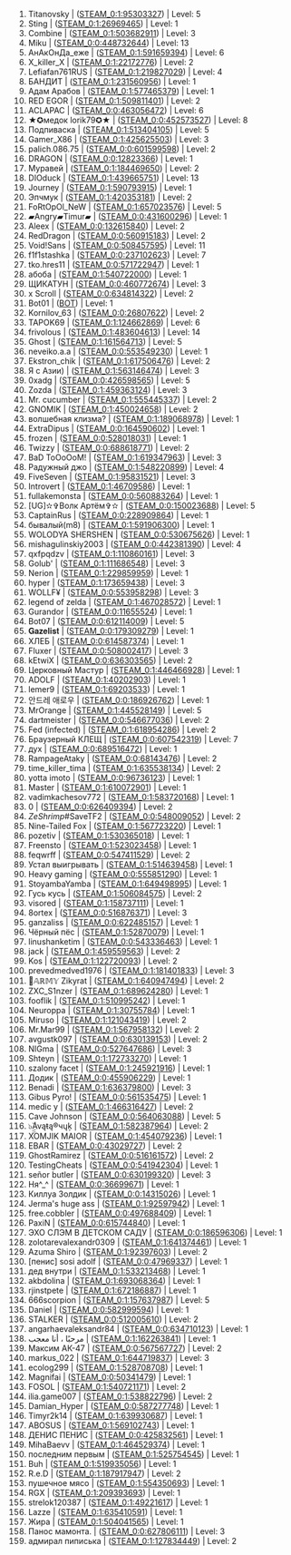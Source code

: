 1. Titanovsky  |  ([STEAM_0:1:95303327](https://steamcommunity.com/profiles/76561198150872383))  |  Level: 5
2. Sting  |  ([STEAM_0:1:26969465](https://steamcommunity.com/profiles/76561198014204659))  |  Level: 1
3. Combine  |  ([STEAM_0:1:503682911](https://steamcommunity.com/profiles/76561198967631551))  |  Level: 3
4. Miku  |  ([STEAM_0:0:448732644](https://steamcommunity.com/profiles/76561198857731016))  |  Level: 13
5. АнАкОнДа_еже  |  ([STEAM_0:1:591659394](https://steamcommunity.com/profiles/76561199143584517))  |  Level: 6
6. X_killer_X  |  ([STEAM_0:1:22172776](https://steamcommunity.com/profiles/76561198004611281))  |  Level: 2
7. Lefiafan761RUS  |  ([STEAM_0:1:219827029](https://steamcommunity.com/profiles/76561198399919787))  |  Level: 4
8. БАНДИТ  |  ([STEAM_0:1:231560956](https://steamcommunity.com/profiles/76561198423387641))  |  Level: 1
9. Адам Арабов  |  ([STEAM_0:1:577465379](https://steamcommunity.com/profiles/76561199115196487))  |  Level: 1
10. RED EGOR  |  ([STEAM_0:1:509811401](https://steamcommunity.com/profiles/76561198979888531))  |  Level: 2
11. ACLAPAC  |  ([STEAM_0:0:463056472](https://steamcommunity.com/profiles/76561198886378672))  |  Level: 6
12. ★✪медок lorik79✪★  |  ([STEAM_0:0:452573527](https://steamcommunity.com/profiles/76561198865412782))  |  Level: 8
13. Подпиваска  |  ([STEAM_0:1:513404105](https://steamcommunity.com/profiles/76561198987073939))  |  Level: 5
14. Gamer_X86  |  ([STEAM_0:1:425625503](https://steamcommunity.com/profiles/76561198811516735))  |  Level: 3
15. palich.086.75  |  ([STEAM_0:0:601599598](https://steamcommunity.com/profiles/76561199163464924))  |  Level: 2
16. DRAGON  |  ([STEAM_0:0:12823366](https://steamcommunity.com/profiles/76561197985912460))  |  Level: 1
17. Муравей  |  ([STEAM_0:1:184469650](https://steamcommunity.com/profiles/76561198329205029))  |  Level: 2
18. DIOduck  |  ([STEAM_0:1:439665751](https://steamcommunity.com/profiles/76561198839597231))  |  Level: 13
19. Journey  |  ([STEAM_0:1:590793915](https://steamcommunity.com/profiles/76561199141853559))  |  Level: 1
20. Эпчмук  |  ([STEAM_0:1:420353181](https://steamcommunity.com/profiles/76561198800972091))  |  Level: 2
21. FoRtOpOl_NeW  |  ([STEAM_0:1:657023576](https://steamcommunity.com/profiles/76561199274312881))  |  Level: 5
22. ▰Angry▰Timur▰  |  ([STEAM_0:0:431600296](https://steamcommunity.com/profiles/76561198823466320))  |  Level: 1
23. Aleex  |  ([STEAM_0:0:132615840](https://steamcommunity.com/profiles/76561198225497408))  |  Level: 2
24. RedDragon  |  ([STEAM_0:0:560915183](https://steamcommunity.com/profiles/76561199082096094))  |  Level: 2
25. Void!Sans  |  ([STEAM_0:0:508457595](https://steamcommunity.com/profiles/76561198977180918))  |  Level: 11
26. f1f1stashka  |  ([STEAM_0:0:237102623](https://steamcommunity.com/profiles/76561198434470974))  |  Level: 7
27. tko.hres11  |  ([STEAM_0:0:571722947](https://steamcommunity.com/profiles/76561199103711622))  |  Level: 1
28. абоба  |  ([STEAM_0:1:540722000](https://steamcommunity.com/profiles/76561199041709729))  |  Level: 1
29. ЩИКАТУН  |  ([STEAM_0:0:460772674](https://steamcommunity.com/profiles/76561198881811076))  |  Level: 3
30. x Scroll  |  ([STEAM_0:0:634814322](https://steamcommunity.com/profiles/76561199229894372))  |  Level: 2
31. Bot01  |  ([BOT](https://steamcommunity.com/profiles/0))  |  Level: 1
32. Kornilov_63  |  ([STEAM_0:0:26807622](https://steamcommunity.com/profiles/76561198013880972))  |  Level: 2
33. TAPOK69  |  ([STEAM_0:1:124662869](https://steamcommunity.com/profiles/76561198209591467))  |  Level: 6
34. frivolous  |  ([STEAM_0:1:483604613](https://steamcommunity.com/profiles/76561198927474955))  |  Level: 14
35. Ghost  |  ([STEAM_0:1:161564713](https://steamcommunity.com/profiles/76561198283395155))  |  Level: 5
36. neveiko.a.a  |  ([STEAM_0:0:553549230](https://steamcommunity.com/profiles/76561199067364188))  |  Level: 1
37. Ekstron_chik  |  ([STEAM_0:1:617506476](https://steamcommunity.com/profiles/76561199195278681))  |  Level: 2
38. Я с Азии)  |  ([STEAM_0:1:563146474](https://steamcommunity.com/profiles/76561199086558677))  |  Level: 3
39. 0xadg  |  ([STEAM_0:0:426598565](https://steamcommunity.com/profiles/76561198813462858))  |  Level: 5
40. Zozda  |  ([STEAM_0:1:459363124](https://steamcommunity.com/profiles/76561198878991977))  |  Level: 3
41. Mr. cucumber  |  ([STEAM_0:1:555445337](https://steamcommunity.com/profiles/76561199071156403))  |  Level: 2
42. GNOMIK  |  ([STEAM_0:1:450024658](https://steamcommunity.com/profiles/76561198860315045))  |  Level: 2
43. волшебная клизма?  |  ([STEAM_0:1:189068978](https://steamcommunity.com/profiles/76561198338403685))  |  Level: 1
44. ExtraDipus  |  ([STEAM_0:0:164590602](https://steamcommunity.com/profiles/76561198289446932))  |  Level: 1
45. frozen  |  ([STEAM_0:0:528018031](https://steamcommunity.com/profiles/76561199016301790))  |  Level: 1
46. Twizzy  |  ([STEAM_0:0:688618771](https://steamcommunity.com/profiles/76561199337503270))  |  Level: 2
47. BaD ToOoOoM!  |  ([STEAM_0:1:619347963](https://steamcommunity.com/profiles/76561199198961655))  |  Level: 3
48. Радужный джо  |  ([STEAM_0:1:548220899](https://steamcommunity.com/profiles/76561199056707527))  |  Level: 4
49. FiveSeven  |  ([STEAM_0:1:95831521](https://steamcommunity.com/profiles/76561198151928771))  |  Level: 3
50. Introvert  |  ([STEAM_0:1:46709586](https://steamcommunity.com/profiles/76561198053684901))  |  Level: 1
51. fullakemonsta  |  ([STEAM_0:0:560883264](https://steamcommunity.com/profiles/76561199082032256))  |  Level: 1
52. [UG]✫✞Волк Артём✞✫  |  ([STEAM_0:0:150023688](https://steamcommunity.com/profiles/76561198260313104))  |  Level: 5
53. CaptainRus  |  ([STEAM_0:0:228909864](https://steamcommunity.com/profiles/76561198418085456))  |  Level: 1
54. бывалый(m8)  |  ([STEAM_0:1:591906300](https://steamcommunity.com/profiles/76561199144078329))  |  Level: 1
55. WOLODYA SHERSHEN  |  ([STEAM_0:0:530675626](https://steamcommunity.com/profiles/76561199021616980))  |  Level: 1
56. mishagulinskiy2003  |  ([STEAM_0:0:442381390](https://steamcommunity.com/profiles/76561198845028508))  |  Level: 4
57. qxfpqdzv  |  ([STEAM_0:1:110860161](https://steamcommunity.com/profiles/76561198181986051))  |  Level: 3
58. Golub'  |  ([STEAM_0:1:111686548](https://steamcommunity.com/profiles/76561198183638825))  |  Level: 3
59. Nerion  |  ([STEAM_0:1:229859959](https://steamcommunity.com/profiles/76561198419985647))  |  Level: 1
60. hyper  |  ([STEAM_0:1:173659438](https://steamcommunity.com/profiles/76561198307584605))  |  Level: 3
61. WOLLF¥  |  ([STEAM_0:0:553958298](https://steamcommunity.com/profiles/76561199068182324))  |  Level: 3
62. legend of zelda  |  ([STEAM_0:1:467028572](https://steamcommunity.com/profiles/76561198894322873))  |  Level: 1
63. Gurandor  |  ([STEAM_0:0:11655524](https://steamcommunity.com/profiles/76561197983576776))  |  Level: 1
64. Bot07  |  ([STEAM_0:0:612114009](https://steamcommunity.com/profiles/76561199184493746))  |  Level: 5
65. 𝐆𝐚𝐳𝐞𝐥𝐢𝐬𝐭  |  ([STEAM_0:0:179309279](https://steamcommunity.com/profiles/76561198318884286))  |  Level: 1
66. ХЛЕБ  |  ([STEAM_0:0:614587374](https://steamcommunity.com/profiles/76561199189440476))  |  Level: 1
67. Fluxer  |  ([STEAM_0:0:508002417](https://steamcommunity.com/profiles/76561198976270562))  |  Level: 3
68. kEtwiX  |  ([STEAM_0:0:636303565](https://steamcommunity.com/profiles/76561199232872858))  |  Level: 2
69. Церковный Мастур  |  ([STEAM_0:1:446466928](https://steamcommunity.com/profiles/76561198853199585))  |  Level: 1
70. ADOLF  |  ([STEAM_0:1:40202903](https://steamcommunity.com/profiles/76561198040671535))  |  Level: 1
71. lemer9  |  ([STEAM_0:1:69203533](https://steamcommunity.com/profiles/76561198098672795))  |  Level: 1
72. 안드레 애로우  |  ([STEAM_0:0:186926762](https://steamcommunity.com/profiles/76561198334119252))  |  Level: 1
73. MrOrange  |  ([STEAM_0:1:445528149](https://steamcommunity.com/profiles/76561198851322027))  |  Level: 5
74. dartmeister  |  ([STEAM_0:0:546677036](https://steamcommunity.com/profiles/76561199053619800))  |  Level: 2
75. Fed (infected)  |  ([STEAM_0:1:618954286](https://steamcommunity.com/profiles/76561199198174301))  |  Level: 2
76. Браузерный КЛЕЩ  |  ([STEAM_0:0:607542319](https://steamcommunity.com/profiles/76561199175350366))  |  Level: 7
77. дух  |  ([STEAM_0:0:689516472](https://steamcommunity.com/profiles/76561199339298672))  |  Level: 1
78. RampageAtaky  |  ([STEAM_0:0:68143476](https://steamcommunity.com/profiles/76561198096552680))  |  Level: 2
79. time_killer_tima  |  ([STEAM_0:1:635538134](https://steamcommunity.com/profiles/76561199231341997))  |  Level: 2
80. yotta imoto  |  ([STEAM_0:0:96736123](https://steamcommunity.com/profiles/76561198153737974))  |  Level: 1
81. Master  |  ([STEAM_0:1:610072901](https://steamcommunity.com/profiles/76561199180411531))  |  Level: 1
82. vadimkachesov772  |  ([STEAM_0:1:583720168](https://steamcommunity.com/profiles/76561199127706065))  |  Level: 1
83. 0  |  ([STEAM_0:0:626409394](https://steamcommunity.com/profiles/76561199213084516))  |  Level: 2
84. *ZeShrimp*#SaveTF2  |  ([STEAM_0:0:548009052](https://steamcommunity.com/profiles/76561199056283832))  |  Level: 2
85. Nine-Tailed Fox  |  ([STEAM_0:1:567723220](https://steamcommunity.com/profiles/76561199095712169))  |  Level: 1
86. pozetiv  |  ([STEAM_0:1:530365018](https://steamcommunity.com/profiles/76561199020995765))  |  Level: 1
87. Freensto  |  ([STEAM_0:1:523023458](https://steamcommunity.com/profiles/76561199006312645))  |  Level: 1
88. feqwrff  |  ([STEAM_0:0:547411529](https://steamcommunity.com/profiles/76561199055088786))  |  Level: 2
89. Устал выигрывать  |  ([STEAM_0:1:514639458](https://steamcommunity.com/profiles/76561198989544645))  |  Level: 1
90. Heavy gaming  |  ([STEAM_0:0:555851290](https://steamcommunity.com/profiles/76561199071968308))  |  Level: 1
91. StoyambaYamba  |  ([STEAM_0:1:649498995](https://steamcommunity.com/profiles/76561199259263719))  |  Level: 1
92. Гусь кусь  |  ([STEAM_0:1:506084575](https://steamcommunity.com/profiles/76561198972434879))  |  Level: 2
93. visored  |  ([STEAM_0:1:158737111](https://steamcommunity.com/profiles/76561198277739951))  |  Level: 1
94. 8ortex  |  ([STEAM_0:0:516876371](https://steamcommunity.com/profiles/76561198994018470))  |  Level: 3
95. ganzaliss  |  ([STEAM_0:0:622485157](https://steamcommunity.com/profiles/76561199205236042))  |  Level: 1
96. Чёрный пёс  |  ([STEAM_0:1:52870079](https://steamcommunity.com/profiles/76561198066005887))  |  Level: 1
97. linushanketim  |  ([STEAM_0:0:543336463](https://steamcommunity.com/profiles/76561199046938654))  |  Level: 1
98. jack  |  ([STEAM_0:1:459559563](https://steamcommunity.com/profiles/76561198879384855))  |  Level: 2
99. Kos  |  ([STEAM_0:1:122720093](https://steamcommunity.com/profiles/76561198205705915))  |  Level: 2
100. prevedmedved1976  |  ([STEAM_0:1:181401833](https://steamcommunity.com/profiles/76561198323069395))  |  Level: 3
101. 💜𝔸ℝ𝕄𝕐 Zikyrat  |  ([STEAM_0:1:640947494](https://steamcommunity.com/profiles/76561199242160717))  |  Level: 2
102. ZXC_S1nzer  |  ([STEAM_0:1:689624280](https://steamcommunity.com/profiles/76561199339514289))  |  Level: 1
103. fooflik  |  ([STEAM_0:1:510995242](https://steamcommunity.com/profiles/76561198982256213))  |  Level: 1
104. Neuroppa  |  ([STEAM_0:1:30755784](https://steamcommunity.com/profiles/76561198021777297))  |  Level: 1
105. Miruso  |  ([STEAM_0:1:121043419](https://steamcommunity.com/profiles/76561198202352567))  |  Level: 2
106. Mr.Mar99  |  ([STEAM_0:1:567958132](https://steamcommunity.com/profiles/76561199096181993))  |  Level: 2
107. avgustk097  |  ([STEAM_0:0:630139153](https://steamcommunity.com/profiles/76561199220544034))  |  Level: 2
108. NIGma  |  ([STEAM_0:0:527647686](https://steamcommunity.com/profiles/76561199015561100))  |  Level: 3
109. Shteyn  |  ([STEAM_0:1:172733270](https://steamcommunity.com/profiles/76561198305732269))  |  Level: 1
110. szalony facet  |  ([STEAM_0:1:245921916](https://steamcommunity.com/profiles/76561198452109561))  |  Level: 1
111. Додик  |  ([STEAM_0:0:455906229](https://steamcommunity.com/profiles/76561198872078186))  |  Level: 1
112. Benadi  |  ([STEAM_0:1:636379800](https://steamcommunity.com/profiles/76561199233025329))  |  Level: 3
113. Gibus Pyro!  |  ([STEAM_0:0:561535475](https://steamcommunity.com/profiles/76561199083336678))  |  Level: 1
114. medic у  |  ([STEAM_0:1:466316427](https://steamcommunity.com/profiles/76561198892898583))  |  Level: 2
115. Cave Johnson  |  ([STEAM_0:0:564063088](https://steamcommunity.com/profiles/76561199088391904))  |  Level: 5
116. ๖ۣۣۜAvąŧą®чųķ  |  ([STEAM_0:1:582387964](https://steamcommunity.com/profiles/76561199125041657))  |  Level: 2
117. XOMJIK MAIOR  |  ([STEAM_0:1:454079236](https://steamcommunity.com/profiles/76561198868424201))  |  Level: 1
118. EBAR  |  ([STEAM_0:0:43029727](https://steamcommunity.com/profiles/76561198046325182))  |  Level: 2
119. GhostRamirez  |  ([STEAM_0:0:516161572](https://steamcommunity.com/profiles/76561198992588872))  |  Level: 2
120. TestingCheats  |  ([STEAM_0:0:541942304](https://steamcommunity.com/profiles/76561199044150336))  |  Level: 1
121. señor butler  |  ([STEAM_0:0:630199320](https://steamcommunity.com/profiles/76561199220664368))  |  Level: 3
122. Ня^_^  |  ([STEAM_0:0:36699671](https://steamcommunity.com/profiles/76561198033665070))  |  Level: 1
123. Киллуа Золдик  |  ([STEAM_0:0:14315026](https://steamcommunity.com/profiles/76561197988895780))  |  Level: 1
124. Jerma's huge ass  |  ([STEAM_0:1:92597942](https://steamcommunity.com/profiles/76561198145461613))  |  Level: 1
125. free.cobbler  |  ([STEAM_0:0:497688409](https://steamcommunity.com/profiles/76561198955642546))  |  Level: 1
126. PaxiN  |  ([STEAM_0:0:615744840](https://steamcommunity.com/profiles/76561199191755408))  |  Level: 1
127. ЭХО СЛЭМ В ДЕТСКОМ САДУ  |  ([STEAM_0:0:186596306](https://steamcommunity.com/profiles/76561198333458340))  |  Level: 1
128. zolotarevalexandr0309  |  ([STEAM_0:1:641374461](https://steamcommunity.com/profiles/76561199243014651))  |  Level: 1
129. Azuma Shiro  |  ([STEAM_0:1:92397603](https://steamcommunity.com/profiles/76561198145060935))  |  Level: 2
130. [пенис] sosi adolf  |  ([STEAM_0:0:47969337](https://steamcommunity.com/profiles/76561198056204402))  |  Level: 1
131. дед внутри  |  ([STEAM_0:1:533213468](https://steamcommunity.com/profiles/76561199026692665))  |  Level: 1
132. akbdolina  |  ([STEAM_0:1:693068364](https://steamcommunity.com/profiles/76561199346402457))  |  Level: 1
133. rjinstpete  |  ([STEAM_0:1:672186887](https://steamcommunity.com/profiles/76561199304639503))  |  Level: 1
134. 666scorpion  |  ([STEAM_0:1:157637987](https://steamcommunity.com/profiles/76561198275541703))  |  Level: 5
135. Daniel  |  ([STEAM_0:0:582999594](https://steamcommunity.com/profiles/76561199126264916))  |  Level: 1
136. STALKER  |  ([STEAM_0:0:512005610](https://steamcommunity.com/profiles/76561198984276948))  |  Level: 2
137. angarhaevaleksandr84  |  ([STEAM_0:0:634710123](https://steamcommunity.com/profiles/76561199229685974))  |  Level: 1
138. مرحبًا ، أنا معجب  |  ([STEAM_0:1:162263841](https://steamcommunity.com/profiles/76561198284793411))  |  Level: 1
139. Максим АК-47  |  ([STEAM_0:0:567567727](https://steamcommunity.com/profiles/76561199095401182))  |  Level: 2
140. markus_022  |  ([STEAM_0:1:644719837](https://steamcommunity.com/profiles/76561199249705403))  |  Level: 3
141. ecolog299  |  ([STEAM_0:1:528708708](https://steamcommunity.com/profiles/76561199017683145))  |  Level: 1
142. Magnifai  |  ([STEAM_0:0:50341479](https://steamcommunity.com/profiles/76561198060948686))  |  Level: 1
143. FOSOL  |  ([STEAM_0:1:540721171](https://steamcommunity.com/profiles/76561199041708071))  |  Level: 2
144. ilia.game007  |  ([STEAM_0:1:538822796](https://steamcommunity.com/profiles/76561199037911321))  |  Level: 2
145. Damian_Hyper  |  ([STEAM_0:0:587277748](https://steamcommunity.com/profiles/76561199134821224))  |  Level: 1
146. Timyr2k14  |  ([STEAM_0:1:639930687](https://steamcommunity.com/profiles/76561199240127103))  |  Level: 1
147. ABOSUS  |  ([STEAM_0:1:569102743](https://steamcommunity.com/profiles/76561199098471215))  |  Level: 1
148. ДЕНИС ПЕНИС  |  ([STEAM_0:0:425832561](https://steamcommunity.com/profiles/76561198811930850))  |  Level: 1
149. MihaBaevv  |  ([STEAM_0:1:464529374](https://steamcommunity.com/profiles/76561198889324477))  |  Level: 1
150. последним первым  |  ([STEAM_0:1:525754545](https://steamcommunity.com/profiles/76561199011774819))  |  Level: 1
151. Buh  |  ([STEAM_0:1:519935056](https://steamcommunity.com/profiles/76561199000135841))  |  Level: 1
152. R.e.D  |  ([STEAM_0:1:187917947](https://steamcommunity.com/profiles/76561198336101623))  |  Level: 2
153. пушечное мясо  |  ([STEAM_0:1:554350693](https://steamcommunity.com/profiles/76561199068967115))  |  Level: 1
154. RGX  |  ([STEAM_0:1:209393693](https://steamcommunity.com/profiles/76561198379053115))  |  Level: 1
155. strelok120387  |  ([STEAM_0:1:49221617](https://steamcommunity.com/profiles/76561198058708963))  |  Level: 1
156. Lazze  |  ([STEAM_0:1:635410591](https://steamcommunity.com/profiles/76561199231086911))  |  Level: 1
157. Жира  |  ([STEAM_0:1:504041565](https://steamcommunity.com/profiles/76561198968348859))  |  Level: 1
158. Панос мамонта.  |  ([STEAM_0:0:627806111](https://steamcommunity.com/profiles/76561199215877950))  |  Level: 3
159. адмирал пиписька  |  ([STEAM_0:1:127834449](https://steamcommunity.com/profiles/76561198215934627))  |  Level: 2
